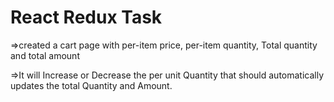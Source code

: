 <h1>React Redux Task</h1>
<p>
=>created a cart page with per-item price, per-item quantity,
Total quantity and total amount

</p>
<p>=>It will Increase or Decrease the per unit Quantity that should automatically updates the total Quantity and Amount.
</p>
